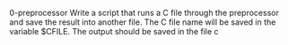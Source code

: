 0-preprocessor Write a script that runs a C file through the preprocessor and save the result into another file. The C file name will be saved in the variable $CFILE. The output should be saved in the file c
